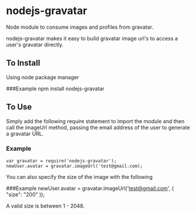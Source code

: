nodejs-gravatar
===============

Node module to consume images and profiles from gravatar.

nodejs-gravatar makes it easy to build gravatar image url's to access a user's gravatar directly.


To Install
----------

Using node package manager

###Example
    npm install nodejs-gravatar


To Use
------

Simply add the following require statement to import the module and then call the imageUrl method, passing the email address of the user to generate a gravatar URL.

### Example
    var gravatar = require('nodejs-gravatar');
    newUser.avatar = gravatar.imageUrl('test@gmail.com);


You can also specify the size of the image with the following

###Example
    newUser.avatar = gravatar.imageUrl('test@gmail.com', { "size": "200" ));

A valid size is between 1 - 2048.

